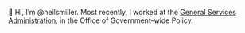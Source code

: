 👋 Hi, I’m @neilsmiller. Most recently, I worked at the [General Services Administration](https://www.gsa.gov/), in the Office of Government-wide Policy.


<!---
neilsmiller/neilsmiller is a ✨ special ✨ repository because its `README.md` (this file) appears on your GitHub profile.
You can click the Preview link to take a look at your changes.
--->
